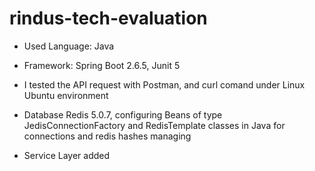 # rindus-tech-evaluation

 - Used Language: Java

 - Framework: Spring Boot 2.6.5, Junit 5

 - I tested the API request with Postman, and curl comand under Linux Ubuntu environment

 - Database Redis 5.0.7, configuring Beans of type JedisConnectionFactory and RedisTemplate classes in Java for connections and redis hashes managing

 - Service Layer added

